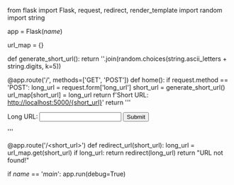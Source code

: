from flask import Flask, request, redirect, render_template
import random
import string

app = Flask(_name_)

url_map = {}

def generate_short_url():
    return ''.join(random.choices(string.ascii_letters + string.digits, k=5))

@app.route('/', methods=['GET', 'POST'])
def home():
    if request.method == 'POST':
        long_url = request.form['long_url']
        short_url = generate_short_url()
        url_map[short_url] = long_url
        return f'Short URL: <a href="/{short_url}">http://localhost:5000/{short_url}</a>'
    return '''
        <form method="post">
            Long URL: <input name="long_url" required>
            <input type="submit">
        </form>
    '''

@app.route('/<short_url>')
def redirect_url(short_url):
    long_url = url_map.get(short_url)
    if long_url:
        return redirect(long_url)
    return "URL not found!"

if _name_ == '_main_':
    app.run(debug=True)
